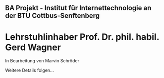 ## BA Projekt - Institut für Internettechnologie an der BTU Cottbus-Senftenberg
# Lehrstuhlinhaber Prof. Dr. phil. habil. Gerd Wagner

In Bearbeitung von Marvin Schröder

Weitere Details folgen...
